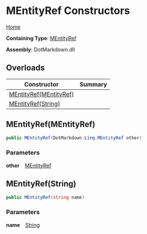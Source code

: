 # MEntityRef Constructors

[Home](../../../../README.md)

**Containing Type**: [MEntityRef](../README.md)

**Assembly**: DotMarkdown\.dll

## Overloads

| Constructor | Summary |
| ----------- | ------- |
| [MEntityRef(MEntityRef)](#DotMarkdown_Linq_MEntityRef__ctor_DotMarkdown_Linq_MEntityRef_) | |
| [MEntityRef(String)](#DotMarkdown_Linq_MEntityRef__ctor_System_String_) | |

## MEntityRef\(MEntityRef\) <a name="DotMarkdown_Linq_MEntityRef__ctor_DotMarkdown_Linq_MEntityRef_"></a>

```csharp
public MEntityRef(DotMarkdown.Linq.MEntityRef other)
```

### Parameters

**other** &ensp; [MEntityRef](../README.md)

## MEntityRef\(String\) <a name="DotMarkdown_Linq_MEntityRef__ctor_System_String_"></a>

```csharp
public MEntityRef(string name)
```

### Parameters

**name** &ensp; [String](https://docs.microsoft.com/en-us/dotnet/api/system.string)